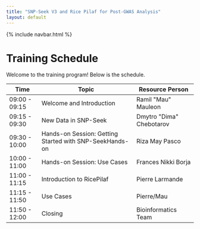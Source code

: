 ```yaml
---
title: "SNP-Seek V3 and Rice Pilaf for Post-GWAS Analysis"
layout: default
---
```


{% include navbar.html %}

# Training Schedule

Welcome to the training program! Below is the schedule.  


| Time          | Topic                                                                 | Resource Person   |
|---------------|----------------------------------------------------------------------|------------------|
| 09:00 - 09:15 | Welcome and Introduction | Ramil "Mau" Mauleon |
| 09:15 - 09:30 | New Data in SNP-Seek | Dmytro "Dima" Chebotarov |
| 09:30 - 10:00 | Hands-on Session: Getting Started with SNP-SeekHands-on| Riza May Pasco |
| 10:00 - 11:00 | Hands-on Session: Use Cases | Frances Nikki Borja |
| 11:00 - 11:15 | Introduction to RicePilaf | Pierre Larmande |
| 11:15 - 11:50 | Use Cases | Pierre/Mau|
| 11:50 - 12:00 | Closing | Bioinformatics Team |
